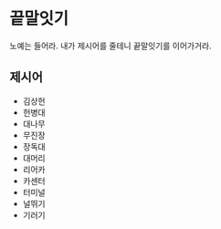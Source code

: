 # 끝말잇기
노예는 들어라. 내가 제시어를 줄테니 끝말잇기를 이어가거라.

## 제시어
- 김상헌
- 헌병대
- 대나무
- 무진장
- 장독대
- 대머리
- 리어카
- 카센터
-  터미널
- 널뛰기
- 기러기